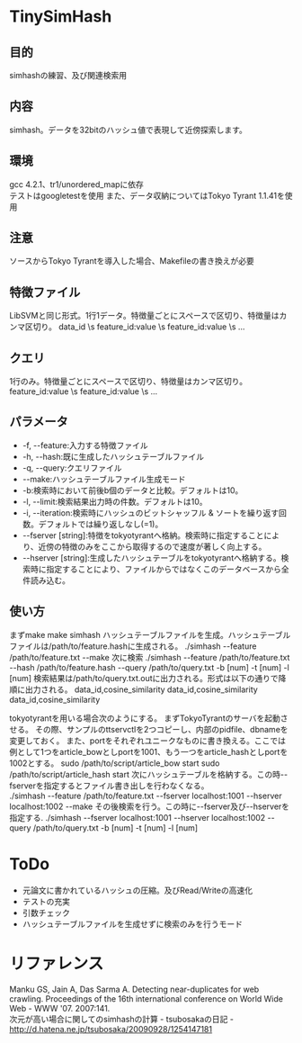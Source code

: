 # TinySimHash  

## 目的

simhashの練習、及び関連検索用

## 内容
simhash。データを32bitのハッシュ値で表現して近傍探索します。

## 環境

gcc 4.2.1、tr1/unordered\_mapに依存  
テストはgoogletestを使用
また、データ収納についてはTokyo Tyrant 1.1.41を使用

## 注意
ソースからTokyo Tyrantを導入した場合、Makefileの書き換えが必要

## 特徴ファイル

LibSVMと同じ形式。1行1データ。特徴量ごとにスペースで区切り、特徴量はカンマ区切り。
	data_id \s feature_id:value \s feature_id:value \s ...

## クエリ

1行のみ。特徴量ごとにスペースで区切り、特徴量はカンマ区切り。
	feature_id:value \s feature_id:value \s ...

## パラメータ

* -f, --feature:入力する特徴ファイル  
* -h, --hash:既に生成したハッシュテーブルファイル   
* -q, --query:クエリファイル
* --make:ハッシュテーブルファイル生成モード  
* -b:検索時において前後b個のデータと比較。デフォルトは10。  
* -l, --limit:検索結果出力時の件数。デフォルトは10。
* -i, --iteration:検索時にハッシュのビットシャッフル & ソートを繰り返す回数。デフォルトでは繰り返しなし(=1)。  
* --fserver [string]:特徴をtokyotyrantへ格納。検索時に指定することにより、近傍の特徴のみをここから取得するので速度が著しく向上する。
* --hserver [string]:生成したハッシュテーブルをtokyotyrantへ格納する。検索時に指定することにより、ファイルからではなくこのデータベースから全件読み込む。

## 使い方

まずmake
	make simhash
ハッシュテーブルファイルを生成。ハッシュテーブルファイルは/path/to/feature.hashに生成される。
	./simhash --feature /path/to/feature.txt --make
次に検索
	./simhash --feature /path/to/feature.txt --hash /path/to/feature.hash --query /path/to/query.txt -b [num] -t [num] -l [num]
検索結果は/path/to/query.txt.outに出力される。形式は以下の通りで降順に出力される。
	data_id,cosine_similarity
	data_id,cosine_similarity
	data_id,cosine_similarity

tokyotyrantを用いる場合次のようにする。
まずTokyoTyrantのサーバを起動させる。
その際、サンプルのttservctlを2つコピーし、内部のpidfile、dbnameを変更しておく。
また、portをそれぞれユニークなものに書き換える。ここでは例として1つをarticle\_bowとしportを1001、もう一つをarticle\_hashとしportを1002とする。
	sudo /path/to/script/article_bow start
	sudo /path/to/script/article_hash start
次にハッシュテーブルを格納する。この時--fserverを指定するとファイル書き出しを行わなくなる。  
	./simhash --feature /path/to/feature.txt --fserver localhost:1001 --hserver localhost:1002 --make
その後検索を行う。この時に--fserver及び--hserverを指定する.
	./simhash --fserver localhost:1001 --hserver localhost:1002 --query /path/to/query.txt -b [num] -t [num] -l [num]
	

# ToDo

* 元論文に書かれているハッシュの圧縮。及びRead/Writeの高速化
* テストの充実
* 引数チェック
* ハッシュテーブルファイルを生成せずに検索のみを行うモード

# リファレンス
Manku GS, Jain A, Das Sarma A.
Detecting near-duplicates for web crawling.
Proceedings of the 16th international conference on World Wide Web - WWW '07. 2007:141.  
次元が高い場合に関してのsimhashの計算 - tsubosakaの日記 - http://d.hatena.ne.jp/tsubosaka/20090928/1254147181
